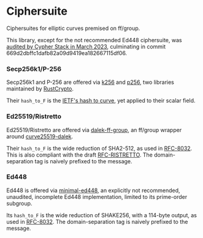 # Ciphersuite

Ciphersuites for elliptic curves premised on ff/group.

This library, except for the not recommended Ed448 ciphersuite, was
[audited by Cypher Stack in March 2023](https://github.com/serai-dex/serai/raw/74924095e1a0f266b58181b539d9e74fa35dc37a/audits/Cypher%20Stack%20crypto%20March%202023/Audit.pdf),
culminating in commit 669d2dbffc1dafb82a09d9419ea182667115df06.

### Secp256k1/P-256

Secp256k1 and P-256 are offered via [k256](https://crates.io/crates/k256) and
[p256](https://crates.io/crates/p256), two libraries maintained by
[RustCrypto](https://github.com/RustCrypto).

Their `hash_to_F` is the
[IETF's hash to curve](https://www.ietf.org/archive/id/draft-irtf-cfrg-hash-to-curve-16.html),
yet applied to their scalar field.

### Ed25519/Ristretto

Ed25519/Ristretto are offered via
[dalek-ff-group](https://crates.io/crates/dalek-ff-group), an ff/group wrapper
around [curve25519-dalek](https://crates.io/crates/curve25519-dalek).

Their `hash_to_F` is the wide reduction of SHA2-512, as used in
[RFC-8032](https://www.rfc-editor.org/rfc/rfc8032). This is also compliant with
the draft
[RFC-RISTRETTO](https://www.ietf.org/archive/id/draft-irtf-cfrg-ristretto255-decaf448-05.html).
The domain-separation tag is naively prefixed to the message.

### Ed448

Ed448 is offered via [minimal-ed448](https://crates.io/crates/minimal-ed448), an
explicitly not recommended, unaudited, incomplete Ed448 implementation, limited
to its prime-order subgroup.

Its `hash_to_F` is the wide reduction of SHAKE256, with a 114-byte output, as
used in [RFC-8032](https://www.rfc-editor.org/rfc/rfc8032). The
domain-separation tag is naively prefixed to the message.
